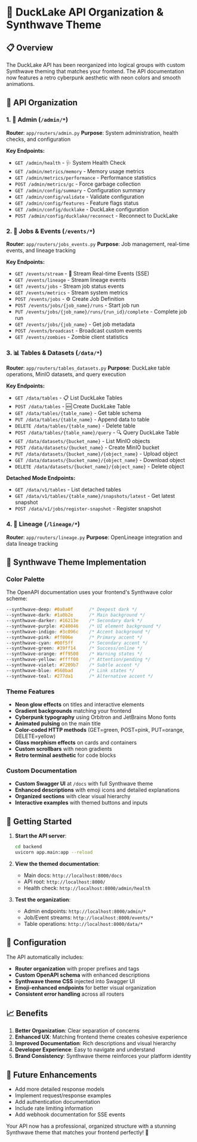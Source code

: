 # 🌊 DuckLake API Organization & Synthwave Theme

## 📋 Overview

The DuckLake API has been reorganized into logical groups with custom Synthwave theming that matches your frontend. The API documentation now features a retro cyberpunk aesthetic with neon colors and smooth animations.

## 🎯 API Organization

### 1. **🔧 Admin** (`/admin/*`)
**Router**: `app/routers/admin.py`
**Purpose**: System administration, health checks, and configuration

**Key Endpoints:**
- `GET /admin/health` - 🩺 System Health Check
- `GET /admin/metrics/memory` - Memory usage metrics
- `GET /admin/metrics/performance` - Performance statistics
- `POST /admin/metrics/gc` - Force garbage collection
- `GET /admin/config/summary` - Configuration summary
- `GET /admin/config/validate` - Validate configuration
- `GET /admin/config/features` - Feature flags status
- `GET /admin/config/ducklake` - DuckLake configuration
- `POST /admin/config/ducklake/reconnect` - Reconnect to DuckLake

### 2. **🚀 Jobs & Events** (`/events/*`)
**Router**: `app/routers/jobs_events.py`
**Purpose**: Job management, real-time events, and lineage tracking

**Key Endpoints:**
- `GET /events/stream` - 📡 Stream Real-time Events (SSE)
- `GET /events/lineage` - Stream lineage events
- `GET /events/jobs` - Stream job status events
- `GET /events/metrics` - Stream system metrics
- `POST /events/jobs` - ⚙️ Create Job Definition
- `POST /events/jobs/{job_name}/runs` - Start job run
- `PUT /events/jobs/{job_name}/runs/{run_id}/complete` - Complete job run
- `GET /events/jobs/{job_name}` - Get job metadata
- `POST /events/broadcast` - Broadcast custom events
- `GET /events/zombies` - Zombie client statistics

### 3. **📊 Tables & Datasets** (`/data/*`)
**Router**: `app/routers/tables_datasets.py`
**Purpose**: DuckLake table operations, MinIO datasets, and query execution

**Key Endpoints:**
- `GET /data/tables` - 📋 List DuckLake Tables
- `POST /data/tables` - 🆕 Create DuckLake Table
- `GET /data/tables/{table_name}` - Get table schema
- `PUT /data/tables/{table_name}` - Append data to table
- `DELETE /data/tables/{table_name}` - Delete table
- `POST /data/tables/{table_name}/query` - 🔍 Query DuckLake Table
- `GET /data/datasets/{bucket_name}` - List MinIO objects
- `POST /data/datasets/{bucket_name}` - Create MinIO bucket
- `PUT /data/datasets/{bucket_name}/{object_name}` - Upload object
- `GET /data/datasets/{bucket_name}/{object_name}` - Download object
- `DELETE /data/datasets/{bucket_name}/{object_name}` - Delete object

**Detached Mode Endpoints:**
- `GET /data/v1/tables` - List detached tables
- `GET /data/v1/tables/{table_name}/snapshots/latest` - Get latest snapshot
- `POST /data/v1/jobs/register-snapshot` - Register snapshot

### 4. **🔄 Lineage** (`/lineage/*`)
**Router**: `app/routers/lineage.py`
**Purpose**: OpenLineage integration and data lineage tracking

## 🎨 Synthwave Theme Implementation

### Color Palette
The OpenAPI documentation uses your frontend's Synthwave color scheme:

```css
--synthwave-deep: #0a0a0f      /* Deepest dark */
--synthwave-dark: #1a0b2e      /* Main background */
--synthwave-darker: #16213e    /* Secondary dark */
--synthwave-purple: #240046    /* UI element background */
--synthwave-indigo: #3c096c    /* Accent background */
--synthwave-pink: #ff006e      /* Primary accent */
--synthwave-cyan: #00f5ff      /* Secondary accent */
--synthwave-green: #39ff14     /* Success/online */
--synthwave-orange: #ff9500    /* Warning states */
--synthwave-yellow: #ffff00    /* Attention/pending */
--synthwave-violet: #7209b7    /* Subtle accent */
--synthwave-blue: #560bad      /* Link states */
--synthwave-teal: #277da1      /* Alternative accent */
```

### Theme Features
- **Neon glow effects** on titles and interactive elements
- **Gradient backgrounds** matching your frontend
- **Cyberpunk typography** using Orbitron and JetBrains Mono fonts
- **Animated pulsing** on the main title
- **Color-coded HTTP methods** (GET=green, POST=pink, PUT=orange, DELETE=yellow)
- **Glass morphism effects** on cards and containers
- **Custom scrollbars** with neon gradients
- **Retro terminal aesthetic** for code blocks

### Custom Documentation
- **Custom Swagger UI** at `/docs` with full Synthwave theme
- **Enhanced descriptions** with emoji icons and detailed explanations
- **Organized sections** with clear visual hierarchy
- **Interactive examples** with themed buttons and inputs

## 🚀 Getting Started

1. **Start the API server**:
   ```bash
   cd backend
   uvicorn app.main:app --reload
   ```

2. **View the themed documentation**:
   - Main docs: `http://localhost:8000/docs`
   - API root: `http://localhost:8000/`
   - Health check: `http://localhost:8000/admin/health`

3. **Test the organization**:
   - Admin endpoints: `http://localhost:8000/admin/*`
   - Job/Event streams: `http://localhost:8000/events/*`
   - Table operations: `http://localhost:8000/data/*`

## 🔧 Configuration

The API automatically includes:
- **Router organization** with proper prefixes and tags
- **Custom OpenAPI schema** with enhanced descriptions
- **Synthwave theme CSS** injected into Swagger UI
- **Emoji-enhanced endpoints** for better visual organization
- **Consistent error handling** across all routers

## 📈 Benefits

1. **Better Organization**: Clear separation of concerns
2. **Enhanced UX**: Matching frontend theme creates cohesive experience
3. **Improved Documentation**: Rich descriptions and visual hierarchy
4. **Developer Experience**: Easy to navigate and understand
5. **Brand Consistency**: Synthwave theme reinforces your platform identity

## 🎯 Future Enhancements

- Add more detailed response models
- Implement request/response examples
- Add authentication documentation
- Include rate limiting information
- Add webhook documentation for SSE events

Your API now has a professional, organized structure with a stunning Synthwave theme that matches your frontend perfectly! 🌟